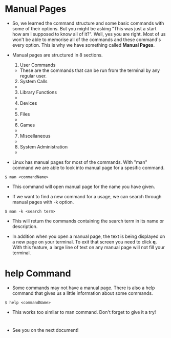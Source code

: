 
# Manual Pages
 * So, we learned the command structure and some basic commands with some of their options. But you might be asking "This was just a start how am I supposed to know all of it?". Well, yes you are right. Most of us won't be able to memorise all of the commands and these command's every option. This is why we have something called **Manual Pages**.

 * Manual pages are structured in 8 sections.
   1. User Commands
     * These are the commands that can be run from the terminal by any regular user.
   2. System Calls
     * 
   3. Library Functions
     * 
   4. Devices
     * 
   5. Files
     * 
   6. Games
     * 
   7. Miscellaneous
     * 
   8. System Administration
     * 

 * Linux has manual pages for most of the commands. With "man" command we are able to look into manual page for a spesific command.

 ```
 $ man <commandName>
 ```

 * This command will open manual page for the name you have given.

 * If we want to find a new command for a usage, we can search through manual pages with -k option.

 ```
 $ man -k <search term>
 ```

 * This will return the commands containing the search term in its name or description.

 * In addition when you open a manual page, the text is being displayed on a new page on your terminal. To exit that screen you need to click **q**. With this feature, a large line of text on any manual page will not fill your terminal.


 # help Command
 * Some commands may not have a manual page. There is also a help command that gives us a little information about some commands.
 ```
 $ help <commandName>
 ```
 * This works too similar to man command. Don't forget to give it a try!

 #
 * See you on the next document!